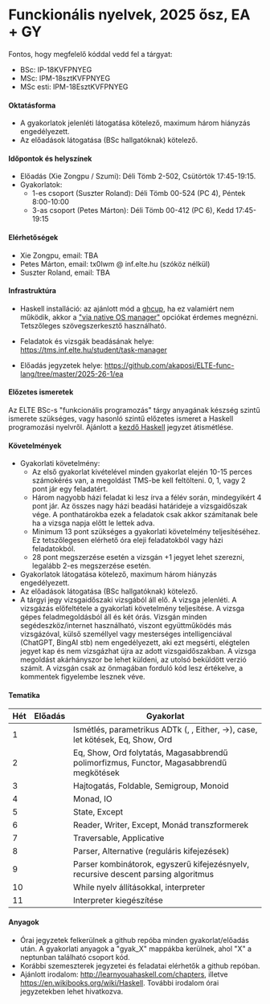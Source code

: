 # Funckionális nyelvek, 2025 ősz, EA + GY

Fontos, hogy megfelelő kóddal vedd fel a tárgyat:

 * BSc: IP-18KVFPNYEG
 * MSc: IPM-18sztKVFPNYEG
 * MSc esti: IPM-18EsztKVFPNYEG

#### Oktatásforma

- A gyakorlatok jelenléti látogatása kötelező, maximum három hiányzás engedélyezett.
- Az előadások látogatása (BSc hallgatóknak) kötelező.

#### Időpontok és helyszínek

- Előadás (Xie Zongpu / Szumi): Déli Tömb 2-502, Csütörtök 17:45-19:15.
- Gyakorlatok:
  - 1-es csoport (Suszter Roland): Déli Tömb 00-524 (PC 4), Péntek 8:00-10:00 
  - 3-as csoport (Petes Márton): Déli Tömb 00-412 (PC 6), Kedd 17:45-19:15


#### Elérhetőségek

- Xie Zongpu, email: TBA
- Petes Márton, email: tx0lwm @ inf.elte.hu (szóköz nélkül)
- Suszter Roland, email: TBA

#### Infrastruktúra

- Haskell installáció: az ajánlott mód a [ghcup](https://www.haskell.org/ghcup/), ha ez valamiért nem működik, akkor a ["via native OS manager"](https://www.haskell.org/downloads/) opciókat érdemes megnézni. Tetszőleges szövegszerkesztő használható.

- Feladatok és vizsgák beadásának helye: https://tms.inf.elte.hu/student/task-manager

- Előadás jegyzetek helye: https://github.com/akaposi/ELTE-func-lang/tree/master/2025-26-1/ea

#### Előzetes ismeretek

Az ELTE BSc-s "funkcionális programozás" tárgy anyagának készség szintű ismerete szükséges, vagy hasonló szintű előzetes ismeret a Haskell programozási nyelvről. Ajánlott a [kezdő Haskell](http://lambda.inf.elte.hu/Index.xml) jegyzet átismétlése.

#### Követelmények

- Gyakorlati követelmény:
  + Az első gyakorlat kivételével minden gyakorlat elején 10-15 perces számokérés van, a megoldást TMS-be kell feltölteni. 0, 1, vagy 2 pont jár egy feladatért.
  + Három nagyobb házi feladat ki lesz írva a félév során, mindegyikért 4 pont jár. Az összes nagy házi beadási határideje a vizsgaidőszak vége. A ponthatárokba ezek a feladatok csak akkor számítanak bele ha a vizsga napja előtt le lettek adva.
  + Minimum 13 pont szükséges a gyakorlati követelmény teljesítéséhez. Ez tetszőlegesen elérhető óra eleji feladatokból vagy házi feladatokból.
  + 28 pont megszerzése esetén a vizsgán +1 jegyet lehet szerezni, legalább 2-es megszerzése esetén.
- Gyakorlatok látogatása kötelező, maximum három hiányzás engedélyezett.
- Az előadások látogatása (BSc hallgatóknak) kötelező.
- A tárgyi jegy vizsgaidőszaki vizsgából áll elő. A vizsga jelenléti. A vizsgázás előfeltétele a gyakorlati követelmény teljesítése. A vizsga gépes feladmegoldásból áll és két órás. Vizsgán minden segédeszköz/internet használható, viszont együttműködés más vizsgázóval, külső személlyel vagy mesterséges intelligenciával (ChatGPT, BingAI stb) nem engedélyezett, aki ezt megsérti, elégtelen jegyet kap és nem vizsgázhat újra az adott vizsgaidőszakban. A vizsga megoldást akárhányszor be lehet küldeni, az utolsó beküldött verzió számít. A vizsgán csak az önmagában forduló kód lesz értékelve, a kommentek figyelembe lesznek véve.

#### Tematika

| Hét | Előadás | Gyakorlat                                                                               |
|-----|---------|-----------------------------------------------------------------------------------------|
| 1   |         | Ismétlés, parametrikus ADTk (, , Either, ->), case, let kötések, Eq, Show, Ord          |
| 2   |         | Eq, Show, Ord folytatás, Magasabbrendű polimorfizmus, Functor, Magasabbrendű megkötések |
| 3   |         | Hajtogatás, Foldable, Semigroup, Monoid                                                 |
| 4   |         | Monad, IO                                                                               |
| 5   |         | State, Except                                                                           |
| 6   |         | Reader, Writer, Except, Monád transzformerek                                            |
| 7   |         | Traversable, Applicative                                                                |
| 8   |         | Parser, Alternative (reguláris kifejezések)                                             |
| 9   |         | Parser kombinátorok, egyszerű kifejezésnyelv, recursive descent parsing algoritmus      |
| 10  |         | While nyelv állításokkal, interpreter                                                   |
| 11  |         | Interpreter kiegészítése                                                                |


#### Anyagok

- Órai jegyzetek felkerülnek a github repóba minden gyakorlat/előadás után. A gyakorlati anyagok a "gyak_X" mappákba kerülnek, ahol "X" a neptunban található csoport kód.
- Korábbi szemeszterek jegyzetei és feladatai elérhetők a github repóban.
- Ajánlott irodalom: http://learnyouahaskell.com/chapters, illetve https://en.wikibooks.org/wiki/Haskell. További irodalom órai jegyzetekben lehet hivatkozva.
